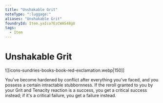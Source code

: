 ```yaml
---
title: "Unshakable Grit"
noteType: ":luggage:"
aliases: "Unshakable Grit"
foundryId: Item.yaIco7EzCWA548gU
tags:
  - Item
---
```


# Unshakable Grit
![[icons-sundries-books-book-red-exclamation.webp|150]]

You've become hardened by conflict after everything you've faced, and you possess a certain intractable stubbornness. If the reroll granted to you by your Grit and Tenacity reaction is a success, you get a critical success instead; if it's a critical failure, you get a failure instead.
